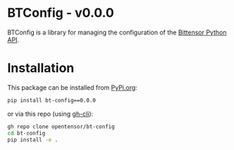 # BTConfig - v0.0.0

BTConfig is a library for managing the configuration of the [Bittensor Python API](https://github.com/opentensor/bittensor).

# Installation
This package can be installed from [PyPi.org](https://pypi.org/project/bt-config/):
```bash
pip install bt-config==0.0.0
```
or via this repo (using [gh-cli](https://cli.github.com/)):  
```bash
gh repo clone opentensor/bt-config
cd bt-config
pip install -e .
```


